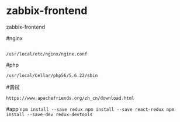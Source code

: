 # zabbix-frontend
zabbix-frontend

#nginx 
```

/usr/local/etc/nginx/nginx.conf
```

#php
```
/usr/local/Cellar/php56/5.6.22/sbin
```

#调试
```
https://www.apachefriends.org/zh_cn/download.html
```

#app
``
npm install --save redux
npm install --save react-redux
npm install --save-dev redux-devtools
``
